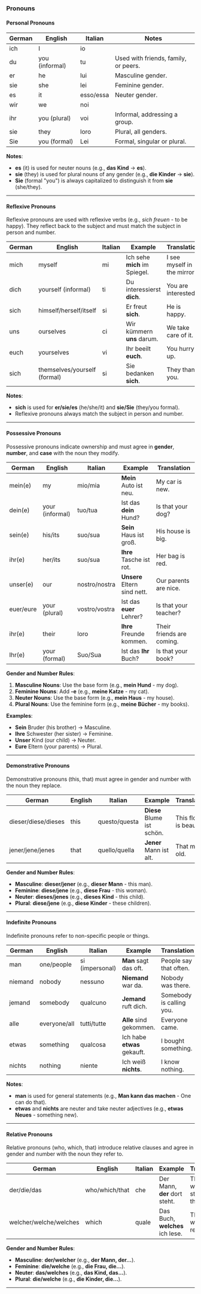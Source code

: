 ### **Pronouns**

#### **Personal Pronouns**

| **German** | **English**       | **Italian** | **Notes**                                   |  
|------------|-------------------|-------------|--------------------------------------------|  
| ich        | I                 | io          |                                            |  
| du         | you (informal)    | tu          | Used with friends, family, or peers.       |  
| er         | he                | lui         | Masculine gender.                          |  
| sie        | she               | lei         | Feminine gender.                           |  
| es         | it                | esso/essa   | Neuter gender.                             |  
| wir        | we                | noi         |                                            |  
| ihr        | you (plural)      | voi         | Informal, addressing a group.              |  
| sie        | they              | loro        | Plural, all genders.                       |  
| Sie        | you (formal)      | Lei         | Formal, singular or plural.                |  

**Notes**:  
- **es** (it) is used for neuter nouns (e.g., **das Kind** → **es**).  
- **sie** (they) is used for plural nouns of any gender (e.g., **die Kinder** → **sie**).  
- **Sie** (formal "you") is always capitalized to distinguish it from **sie** (she/they).  

---

#### **Reflexive Pronouns**

Reflexive pronouns are used with reflexive verbs (e.g., *sich freuen* - to be happy). They reflect back to the subject and must match the subject in person and number.

| **German** | **English**       | **Italian** | **Example**                   | **Translation** |
|------------|-------------------|-------------|-------------------------------|----------------|
| mich       | myself            | mi          | Ich sehe **mich** im Spiegel. | I see myself in the mirror. |
| dich       | yourself (informal)| ti          | Du interessierst **dich**.    | You are interested. |
| sich       | himself/herself/itself | si   | Er freut **sich**.            | He is happy. |
| uns        | ourselves         | ci          | Wir kümmern **uns** darum.    | We take care of it. |
| euch       | yourselves        | vi          | Ihr beeilt **euch**.          | You hurry up. |
| sich       | themselves/yourself (formal) | si | Sie bedanken **sich**. | They thank you. |

**Notes**:  
- **sich** is used for **er/sie/es** (he/she/it) and **sie/Sie** (they/you formal).  
- Reflexive pronouns always match the subject in person and number.  

---

#### **Possessive Pronouns**

Possessive pronouns indicate ownership and must agree in **gender**, **number**, and **case** with the noun they modify.  

| **German** | **English**       | **Italian** | **Example**                   | **Translation** |
|------------|-------------------|-------------|-------------------------------|----------------|
| mein(e)    | my                | mio/mia     | **Mein** Auto ist neu.        | My car is new. |
| dein(e)    | your (informal)   | tuo/tua     | Ist das **dein** Hund?        | Is that your dog? |
| sein(e)    | his/its           | suo/sua     | **Sein** Haus ist groß.       | His house is big. |
| ihr(e)     | her/its           | suo/sua     | **Ihre** Tasche ist rot.      | Her bag is red. |
| unser(e)   | our               | nostro/nostra | **Unsere** Eltern sind nett.  | Our parents are nice. |
| euer/eure  | your (plural)     | vostro/vostra | Ist das **euer** Lehrer? | Is that your teacher? |
| ihr(e)     | their             | loro        | **Ihre** Freunde kommen.      | Their friends are coming. |
| Ihr(e)     | your (formal)     | Suo/Sua     | Ist das **Ihr** Buch?         | Is that your book? |

**Gender and Number Rules**:  
1. **Masculine Nouns**: Use the base form (e.g., **mein Hund** - my dog).  
2. **Feminine Nouns**: Add **-e** (e.g., **meine Katze** - my cat).  
3. **Neuter Nouns**: Use the base form (e.g., **mein Haus** - my house).  
4. **Plural Nouns**: Use the feminine form (e.g., **meine Bücher** - my books).  

**Examples**:  
- **Sein** Bruder (his brother) → Masculine.  
- **Ihre** Schwester (her sister) → Feminine.  
- **Unser** Kind (our child) → Neuter.  
- **Eure** Eltern (your parents) → Plural.  

---

#### **Demonstrative Pronouns**

Demonstrative pronouns (this, that) must agree in gender and number with the noun they replace.

| **German**         | **English**       | **Italian** | **Example**                   | **Translation** |
|--------------------|-------------------|-------------|-------------------------------|----------------|
| dieser/diese/dieses | this      | questo/questa | **Diese** Blume ist schön. | This flower is beautiful. |
| jener/jene/jenes    | that      | quello/quella | **Jener** Mann ist alt.   | That man is old. |

**Gender and Number Rules**:  
- **Masculine**: **dieser/jener** (e.g., **dieser Mann** - this man).  
- **Feminine**: **diese/jene** (e.g., **diese Frau** - this woman).  
- **Neuter**: **dieses/jenes** (e.g., **dieses Kind** - this child).  
- **Plural**: **diese/jene** (e.g., **diese Kinder** - these children).  

---

#### **Indefinite Pronouns**

Indefinite pronouns refer to non-specific people or things.

| **German** | **English**       | **Italian** | **Example**                   | **Translation** |
|------------|-------------------|-------------|-------------------------------|----------------|
| man        | one/people        | si (impersonal) | **Man** sagt das oft.     | People say that often. |
| niemand    | nobody            | nessuno       | **Niemand** war da.        | Nobody was there. |
| jemand     | somebody          | qualcuno      | **Jemand** ruft dich.      | Somebody is calling you. |
| alle       | everyone/all      | tutti/tutte   | **Alle** sind gekommen.    | Everyone came. |
| etwas      | something         | qualcosa      | Ich habe **etwas** gekauft.| I bought something. |
| nichts     | nothing           | niente        | Ich weiß **nichts**.       | I know nothing. |

**Notes**:  
- **man** is used for general statements (e.g., **Man kann das machen** - One can do that).  
- **etwas** and **nichts** are neuter and take neuter adjectives (e.g., **etwas Neues** - something new).  

---

#### **Relative Pronouns**

Relative pronouns (who, which, that) introduce relative clauses and agree in gender and number with the noun they refer to.

| **German** | **English**       | **Italian** | **Example**                   | **Translation** |
|------------|-------------------|-------------|-------------------------------|----------------|
| der/die/das | who/which/that  | che          | Der Mann, **der** dort steht. | The man who is standing there. |
| welcher/welche/welches | which  | quale         | Das Buch, **welches** ich lese. | The book which I am reading. |

**Gender and Number Rules**:  
- **Masculine**: **der/welcher** (e.g., **der Mann, der...**).  
- **Feminine**: **die/welche** (e.g., **die Frau, die...**).  
- **Neuter**: **das/welches** (e.g., **das Kind, das...**).  
- **Plural**: **die/welche** (e.g., **die Kinder, die...**).  

---
